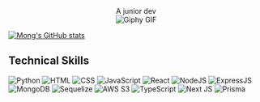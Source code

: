 <div align="center">
  A junior dev
</div>



<div align="center">
  <img src="https://media1.giphy.com/media/v1.Y2lkPTc5MGI3NjExaXNseXZiMWU5NTZmZGV5cGtkMDVuZWpsYTA2Y251czF1OTB1MGY0cyZlcD12MV9pbnRlcm5hbF9naWZfYnlfaWQmY3Q9Zw/i229PTC8BKt9V9RnwZ/giphy.webp" alt="Giphy GIF"/>
</div>


<!--
<div >

  ## Connect with me

  <a href="https://www.linkedin.com/in/samon-rotha/" style="margin: 0; padding: 0;">
  <img src="https://static.vecteezy.com/system/resources/previews/018/930/480/non_2x/linkedin-logo-linkedin-icon-transparent-free-png.png" alt="LinkedIn" style="width: 40px; height: 40px;"/>
  </a>

  
  <a href="https://www.facebook.com/profile.php?id=61557052138859&mibextid=LQQJ4d" style="margin: 0; padding: 0;">
    <img src="https://static.vecteezy.com/system/resources/previews/018/930/698/non_2x/facebook-logo-facebook-icon-transparent-free-png.png" alt="Facebook" style="width: 40px; height: 40px;"/>
  </a>
  
  <a href="https://www.instagram.com/clg.rotha/profilecard/?igsh=MXI3emV6Zm9hd2dxbg==" style="margin: 0; padding: 0;">
    <img src="https://static.vecteezy.com/system/resources/thumbnails/042/387/654/small/instagram-button-icon-set-instagram-screen-social-media-and-social-network-interface-template-stories-user-button-symbol-sign-logo-stories-liked-editorial-free-png.png" alt="Instagram" style="width: 40px; height: 40px;"/>
  </a>
</div>
-->



<!--
<div >

## GitHub Stats 📊


  <img src="https://github-readme-stats.vercel.app/api?username=RothaSAMON&show_icons=true&theme=radical&text_color=ffffff&title_color=ffffff&icon_color=00FF00" alt="GitHub Stats" />


  <img src="https://github-readme-stats.vercel.app/api/top-langs/?username=RothaSAMON&layout=compact&theme=radical&text_color=ffffff&title_color=ffffff&icon_color=00FF00" alt="Top Languages" />

</div>
-->

[![Mong's GitHub stats](https://github-readme-stats.vercel.app/api?username=lyDiyamong&show_icons=true&theme=radical)](https://github.com/lyDiyamong/github-readme-stats)


<div >

  ## Technical Skills

  <img src="https://img.shields.io/badge/python-%233776AB.svg?style=for-the-badge&logo=python&logoColor=white" alt="Python" />


  <img src="https://img.shields.io/badge/html5-%23E34F26.svg?style=for-the-badge&logo=html5&logoColor=white" alt="HTML" />


  <img src="https://img.shields.io/badge/css3-%231572B6.svg?style=for-the-badge&logo=css3&logoColor=white" alt="CSS" />
  
  
  <img src="https://img.shields.io/badge/javascript-%23F7DF1E.svg?style=for-the-badge&logo=javascript&logoColor=black" alt="JavaScript" />


  <img src="https://img.shields.io/badge/react-%2320232a.svg?style=for-the-badge&logo=react&logoColor=%2361DAFB" alt="React" />


  <img src="https://img.shields.io/badge/node.js-%2343853D.svg?style=for-the-badge&logo=node.js&logoColor=white" alt="NodeJS" />
  

  <img src="https://img.shields.io/badge/express.js-%23404d59.svg?style=for-the-badge&logo=express&logoColor=%2361DAFB" alt="ExpressJS" />
  

  <img src="https://img.shields.io/badge/mongodb-%234ea94b.svg?style=for-the-badge&logo=mongodb&logoColor=white" alt="MongoDB" />
  

  <img src="https://img.shields.io/badge/sequelize-%236591b5.svg?style=for-the-badge&logo=sequelize&logoColor=white" alt="Sequelize" />


  <img src="https://img.shields.io/badge/Amazon%20S3-%23FF9900.svg?style=for-the-badge&logo=amazonaws&logoColor=white" alt="AWS S3" />
  

  <img src="https://img.shields.io/badge/typescript-%23007ACC.svg?style=for-the-badge&logo=typescript&logoColor=white" alt="TypeScript" />
  

  <img src="https://img.shields.io/badge/Next-black?style=for-the-badge&logo=next.js&logoColor=white" alt="Next JS" />
  

  <img src="https://img.shields.io/badge/prisma-%232D3748.svg?style=for-the-badge&logo=prisma&logoColor=white" alt="Prisma" />

</div>


<!--
RothaSAMON/rothasamon is a ✨ _special_ ✨ repository because its README.md (this file) appears on your GitHub profile.

Here are some ideas to get you started:

- 🔭 I’m currently working on ...
- 🌱 I’m currently learning ...
- 👯 I’m looking to
